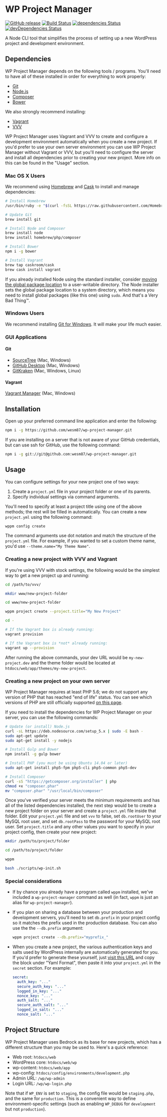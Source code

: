 WP Project Manager
==================

<!--
ADD THESE LATER:

[![npm Version][npm-img]][npm-url]
[![Coverage][coveralls-img]][coveralls-url]
[![Windows Tests][appveyor-img]][appveyor-url]
-->

[![GitHub release][github-img]][github-url]
[![Build Status][travis-img]][travis-url]
[![dependencies Status][david-img]][david-url]
[![devDependencies Status][david-dev-img]][david-dev-url]

A Node CLI tool that simplifies the process of setting up a new WordPress
project and development environment.


## Dependencies

WP Project Manager depends on the following tools / programs. You'll need to
have all of these installed in order for everything to work properly:

- [Git][git]
- [Node.js][node]
- [Composer][composer]
- [Bower][bower]

We also strongly recommend installing:

- [Vagrant][vagrant]
- [VVV][vvv]

WP Project Manager uses Vagrant and VVV to create and configure a development
environment automatically when you create a new project. If you'd prefer to
use your own server environment you can use WP Project Manager without Vagrant
or VVV, but you'll need to configure the server and install all dependencies
prior to creating your new project. More info on this can be found in the
"Usage" section.


### Mac OS X Users

We recommend using [Homebrew][brew] and [Cask][cask] to install and manage
dependencies:

```sh
# Install Homebrew
/usr/bin/ruby -e "$(curl -fsSL https://raw.githubusercontent.com/Homebrew/install/master/install)"

# Update Git
brew install git

# Install Node and Composer
brew install node
brew install homebrew/php/composer

# Install Bower
npm i -g bower

# Install Vagrant
brew tap caskroom/cask
brew cask install vagrant
```

If you already installed Node using the standard installer, consider
[moving the global package location][npm-guide] to a user-writable directory.
The Node installer sets the global package location to a system directory,
which means you need to install global packages (like this one) using `sudo`.
And that's a Very Bad Thing™.

### Windows Users

We recommend installing [Git for Windows][git-for-win].
It will make your life much easier.

### GUI Applications

#### Git

- [SourceTree][sourcetree] (Mac, Windows)
- [GitHub Desktop][github-desktop] (Mac, Windows)
- [GitKraken][gitkraken] (Mac, Windows, Linux)

#### Vagrant

[Vagrant Manager][vagrant-manager] (Mac, Windows)





## Installation

Open up your preferred command line application and enter the following:

```sh
npm i -g https://github.com/wesm87/wp-project-manager.git
```

If you are installing on a server that is not aware of your GitHub credentials,
but can use ssh for GitHub, use the following command:

```sh
npm i -g git://git@github.com:wesm87/wp-project-manager.git
```


## Usage

You can configure settings for your new project one of two ways:

1. Create a `project.yml` file in your project folder or one of its parents.
2. Specify individual settings via command arguments.

You'll need to specify at least a project title using one of the above methods;
the rest will be filled in automatically. You can create a new `project.yml`
using the following command:

```sh
wppm config create
```

The command arguments use dot notation and match the structure of the
`project.yml` file. For example, if you wanted to set a custom theme name, you'd
use `--theme.name="My Theme Name"`.


### Creating a new project with VVV and Vagrant

If you're using VVV with stock settings, the following would be the simplest way
to get a new project up and running:

```sh
cd /path/to/vvv/

mkdir www/new-project-folder

cd www/new-project-folder

wppm project create --project.title="My New Project"

cd -

# If the Vagrant box is already running:
vagrant provision

# If the Vagrant box is *not* already running:
vagrant up --provision
```

After running the above commands, your dev URL would be `my-new-project.dev` and
the theme folder would be located at `htdocs/web/app/themes/my-new-project`.

### Creating a new project on your own server

WP Project Manager requires at least PHP 5.6; we do not support any version of
PHP that has reached "end of life" status. You can see which versions of PHP are
still officially supported [on this page][php-versions].

If you need to install the dependencies for WP Project Manager on your server,
you can use the following commands:

```sh
# Update (or install) Node.js
curl -sL https://deb.nodesource.com/setup_5.x | sudo -E bash -
sudo apt-get update
sudo apt-get install -y nodejs

# Install Gulp and Bower
npm install -g gulp bower

# Install PHP (you must be using Ubuntu 14.04 or later)
sudo apt-get install php5-fpm php5-cli php5-common php5-dev

# Install Composer
curl -sS "https://getcomposer.org/installer" | php
chmod +x "composer.phar"
mv "composer.phar" "/usr/local/bin/composer"
```

Once you've verified your server meets the minimum requirements and has all of
the listed dependencies installed, the next step would be to create a new
project folder on your server and create a `project.yml` file inside that
folder. Edit your `project.yml` file and set `vvv` to false, set `db.rootUser`
to your MySQL root user, and set `db.rootPass` to the password for your MySQL
root user. Set `project.title` and any other values you want to specify in your
project config, then create your new project:

```sh
mkdir /path/to/project/folder

cd /path/to/project/folder

wppm

bash ./scripts/wp-init.sh
```

### Special considerations

- If by chance you already have a program called `wppm` installed, we've included
  a `wp-project-manager` command as well (in fact, `wppm` is just an alias for
  `wp-project-manager`).

- If you plan on sharing a database between your production and development
  servers, you'll need to set `db.prefix` in your project config so it matches
  the prefix used in the production database. You can also use the the
  `--db.prefix` argument:

  ```sh
  wppm project create --db.prefix="myprefix_"
  ```

- When you create a new project, the various authentication keys and salts used
  by WordPress internally are automatically generated for you. If you'd prefer
  to generate these yourself, just [visit this URL][keys-and-salts] and copy the
  block under "Yaml Format", then paste it into your `project.yml` in the
  `secret` section. For example:

  ```yml
  secret:
    auth_key: "..."
    secure_auth_key: "..."
    logged_in_key: "..."
    nonce_key: "..."
    auth_salt: "..."
    secure_auth_salt: "..."
    logged_in_salt: "..."
    nonce_salt: "..."
  ```


## Project Structure

WP Project Manager uses Bedrock as its base for new projects, which has
a different structure than you may be used to. Here's a quick reference:

- Web root: `htdocs/web`
- WordPress core: `htdocs/web/wp`
- wp-content: `htdocs/web/app`
- wp-config: `htdocs/config/environments/development.php`
- Admin URL: `/wp/wp-admin`
- Login URL: `/wp/wp-login.php`

Note that if `WP_ENV` is set to `staging`, the config file would be
`staging.php`, and the same for `production`. This is a convenient way to
define environment-specific settings (such as enabling `WP_DEBUG` for
`development` but not `production`).




[issues-url]:      https://github.com/wesm87/wp-project-manager/issues

[git]:             https://git-scm.com
[git-for-win]:     https://git-for-windows.github.io
[sourcetree]:      https://www.sourcetreeapp.com
[github-desktop]:  https://desktop.github.com
[gitkraken]:       https://www.gitkraken.com
[node]:            https://nodejs.org
[composer]:        https://getcomposer.org
[bower]:           http://bower.io
[vagrant]:         https://www.vagrantup.com
[vagrant-manager]: http://vagrantmanager.com
[vvv]:             https://github.com/Varying-Vagrant-Vagrants/VVV
[brew]:            http://brew.sh
[cask]:            https://caskroom.github.io

[npm-guide]:       http://www.johnpapa.net/how-to-use-npm-global-without-sudo-on-osx
[php-versions]:    http://php.net/supported-versions.php
[keys-and-salts]:  https://roots.io/salts.html

[npm-img]:         https://img.shields.io/npm/v/wp-project-manager.svg?style=flat-square
[npm-url]:         https://www.npmjs.com/package/wp-project-manager

[github-img]:      https://img.shields.io/github/tag/wesm87/wp-project-manager.svg?style=flat-square
[github-url]:      https://github.com/wesm87/wp-project-manager

[travis-img]:      https://img.shields.io/travis/wesm87/wp-project-manager.svg?style=flat-square
[travis-url]:      https://travis-ci.org/wesm87/wp-project-manager

[david-img]:       https://img.shields.io/david/wesm87/wp-project-manager.svg?style=flat-square
[david-url]:       https://david-dm.org/wesm87/wp-project-manager

[david-dev-img]:   https://img.shields.io/david/dev/wesm87/wp-project-manager.svg?style=flat-square
[david-dev-url]:   https://david-dm.org/wesm87/wp-project-manager?type=dev

[coveralls-img]:   https://img.shields.io/coveralls/wesm87/wp-project-manager.svg?style=flat-square
[coveralls-url]:   https://coveralls.io/r/wesm87/wp-project-manager

[appveyor-img]:    https://img.shields.io/appveyor/ci/wesm87/wp-project-manager.svg?style=flat-square
[appveyor-url]:    https://ci.appveyor.com/project/wesm87/wp-project-manager
